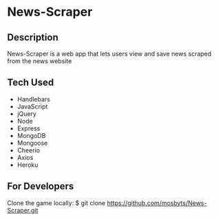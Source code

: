 # News-Scraper
## Description

News-Scraper is a web app that lets users view and save  news scraped from the news website


## Tech Used
- Handlebars
- JavaScript
- jQuery
- Node
- Express
- MongoDB
- Mongoose
- Cheerio
- Axios
- Heroku

## For Developers
Clone the game locally:
    $ git clone https://github.com/mosbyts/News-Scraper.git


